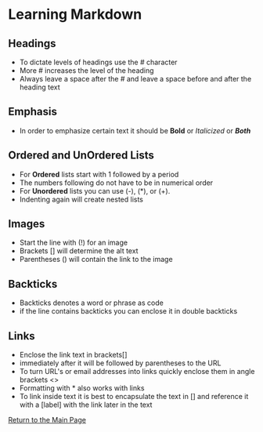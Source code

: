 # Learning Markdown

## Headings

- To dictate levels of headings use the # character
- More # increases the level of the heading
- Always leave a space after the # and leave a space before and after the heading text

## Emphasis

- In order to emphasize certain text it should be **Bold** or *Italicized* or ***Both***

## Ordered and UnOrdered Lists

- For **Ordered** lists start with 1 followed by a period
- The numbers following do not have to be in numerical order
- For **Unordered** lists you can use (-), (*), or (+).
- Indenting again will create nested lists

## Images

- Start the line with (!) for an image
- Brackets [] will determine the alt text
- Parentheses () will contain the link to the image 

## Backticks

- Backticks denotes a word or phrase as code
- if the line contains backticks you can enclose it in double backticks 

## Links

- Enclose the link text in brackets[]
- immediately after it will be followed by parentheses to the URL
- To turn URL's or email addresses into links quickly enclose them in angle brackets <>
- Formatting with * also works with links
- To link inside text it is best to encapsulate the text in [] and reference it with a [label] with the link later in the text

[Return to the Main Page](https://rogermreyes.github.io/reading-notes/)
